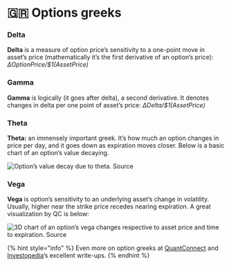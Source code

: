 # 🇬🇷 Options greeks

### **Delta**

**Delta** is a measure of option price’s sensitivity to a one-point move in asset’s price (mathematically it’s the first derivative of an option’s price): _ΔOptionPrice/$1(AssetPrice)_

### **Gamma**

**Gamma** is logically (it goes after delta), a second derivative. It denotes changes in delta per one point of asset’s price: _ΔDelta/$1(AssetPrice)_

### Theta

**Theta:** an immensely important greek. It’s how much an option changes in price per day, and it goes down as expiration moves closer. Below is a basic chart of an option’s value decaying.

![Option’s value decay due to theta. Source](https://miro.medium.com/max/875/1\*a4U4lYvCSZIycCJpi7d\_ig.png)

### Vega

**Vega** is option’s sensitivity to an underlying asset’s change in volatility. Usually, higher near the strike price recedes nearing expiration. A great visualization by QC is below:

![3D chart of an option’s vega changes respective to asset price and time to expiration. Source](https://miro.medium.com/max/875/1\*Bh6J8PAS82YidhwFqhjoLQ.png)

{% hint style="info" %}
Even more on option greeks at [QuantConnect](https://www.quantconnect.com/tutorials/introduction-to-options/the-greek-letters) and [Investopedia](https://www.investopedia.com/trading/using-the-greeks-to-understand-options/)’s excellent write-ups.
{% endhint %}
